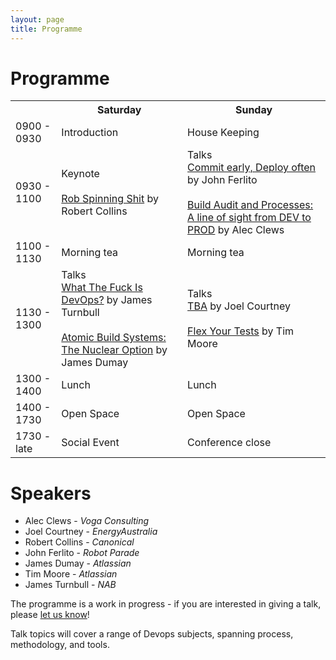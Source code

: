 ```yaml
---
layout: page
title: Programme
---
```


Programme
=========

<table id="schedule">
	<tr>
		<td class="times"></td>
		<th>Saturday</th>
		<th>Sunday</th>
	</tr>
	<tr>
		<td class="times">0900 - 0930</td>
		<td class="start">Introduction</td>
		<td class="start">House Keeping</td>
	</tr>
	<tr>
		<td class="times">0930 - 1100</td>
		<td class="talk">
			Keynote
			<div class="talks">
			<br />
				<a href="/abstracts#RobertCollins">Rob Spinning Shit</a> by Robert Collins
			</div>
		</td>
		<td class="talk">
			Talks
			<br />
			<div class="talks">
				<a href="/abstracts#JohnFerlito">Commit early, Deploy often</a> by John Ferlito
				<br />
				<br />
				<a href="/abstracts#AlecClews">Build Audit and Processes: A line of sight from DEV to PROD</a> by Alec Clews
			</div>
		</td>
	</tr>
	<tr>
		<td class="times">1100 - 1130</td>
		<td class="break">Morning tea</td>
		<td class="break">Morning tea</td>
	</tr>
	<tr>
		<td class="times">1130 - 1300</td>
		<td class="talk">
			Talks
			<br />
			<div class="talks">
				<a href="/abstracts#JamesTurnbull">What The Fuck Is DevOps?</a> by James Turnbull
				<br />
				<br />
				<a href="/abstracts#JamesDumay">Atomic Build Systems: The Nuclear Option</a> by James Dumay
			</div>
		</td>
		<td class="talk">
			Talks
			<br />
			<div class="talks">
				<a href="/abstracts#JoelCourtney">TBA</a> by Joel Courtney
				<br />
				<br />
				<a href="/abstracts#TimMoore">Flex Your Tests</a> by Tim Moore
			</div>
		</td>
	</tr>
	<tr>
		<td class="times">1300 - 1400</td>
		<td class="break">Lunch</td>
		<td class="break">Lunch</td>
	</tr>
	<tr>
		<td class="times">1400 - 1730</td>
		<td class="openspace">Open Space</td>
		<td class="openspace">Open Space</td>
	</tr>
	<tr>
		<td class="times">1730 - late</td>
		<td class="break">Social Event</td>
		<td class="end">Conference close</td>
	</tr>
</table>

Speakers
========

* Alec Clews - *Voga Consulting*
* Joel Courtney - *EnergyAustralia*
* Robert Collins - *Canonical*
* John Ferlito - *Robot Parade*
* James Dumay - *Atlassian*
* Tim Moore - *Atlassian*
* James Turnbull - *NAB*

The programme is a work in progress - if you are interested in
giving a talk, please [let us know](/contact)!

Talk topics will cover a range of Devops subjects, spanning process, methodology, and tools.
